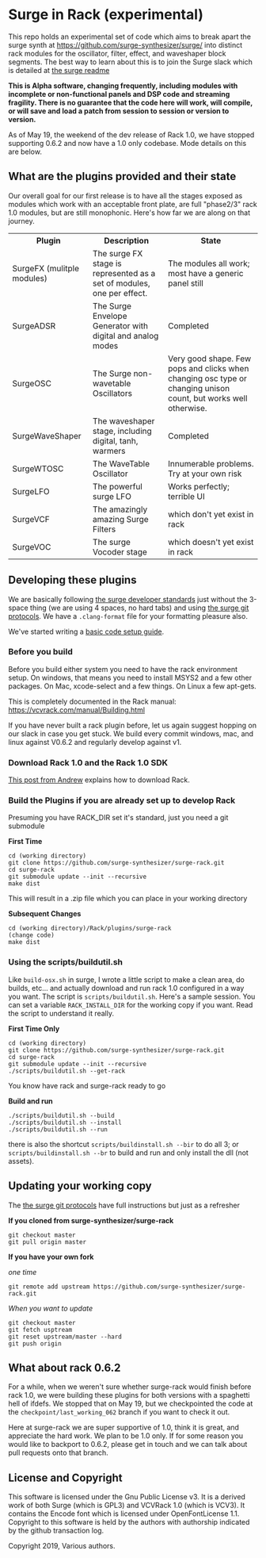 # Surge in Rack (experimental)

This repo holds an experimental set of code which aims to break apart the surge synth at
https://github.com/surge-synthesizer/surge/ into distinct rack modules for the oscillator,
filter, effect, and waveshaper block segments. The best way to learn about this is to join
the Surge slack which is detailed at [the surge readme](https://github.com/surge-synthesizer/surge/blob/master/README.md)

**This is Alpha software, changing frequently, including modules with incomplete or non-functional
panels and DSP code and streaming fragility. There is no guarantee that the code here will work, 
will compile, or will save and load a patch from session to session or version to version.**

As of May 19, the weekend of the dev release of Rack 1.0, we have stopped supporting 0.6.2 and now have a
1.0 only codebase. Mode details on this are below.

## What are the plugins provided and their state

Our overall goal for our first release is to have all the stages exposed as modules which work with an acceptable
front plate, are full "phase2/3" rack 1.0 modules, but are still monophonic.
Here's how far we are along on that journey.

<table>
<tr><th>Plugin</th><th>Description</th><th>State</th></tr>
<tr><td>SurgeFX (mulitple modules)</td>
  <td>The surge FX stage is represented as a set of modules, one per effect.</td>
  <td>The modules all work; most have a generic panel still</td></tr>
<tr><td>SurgeADSR</td><td>The Surge Envelope Generator with digital and analog modes</td><td>Completed</td></tr>
<tr><td>SurgeOSC</td><td>The Surge non-wavetable Oscillators</td><td>Very good shape. Few pops and clicks when changing osc type or changing unison count, but works well otherwise.</td></tr>
<tr><td>SurgeWaveShaper</td><td>The waveshaper stage, including digital, tanh, warmers</td><td>Completed</td></tr>
<tr><td>SurgeWTOSC</td><td>The WaveTable Oscillator</td><td>Innumerable problems. Try at your own risk</td></tr>
<tr><td>SurgeLFO</td><td>The powerful surge LFO</td><td>Works perfectly; terrible UI</td></tr>
<tr><td>SurgeVCF</td><td>The amazingly amazing Surge Filters</td><td>which don't yet exist in rack</td></tr>
<tr><td>SurgeVOC</td><td>The surge Vocoder stage</td><td>which doesn't yet exist in rack</td></tr>
</table>

## Developing these plugins

We are basically following [the surge developer standards](https://github.com/surge-synthesizer/surge/blob/master/doc/Developer%20Guide.md) 
just without the 3-space thing (we are using 4 spaces, no hard tabs) and using
[the surge git protocols](https://github.com/surge-synthesizer/surge/blob/master/doc/git-howto.md). We have a `.clang-format` file for 
your formatting pleasure also.

We've started writing a [basic code setup guide](docs/arch.md).


### Before you build

Before you build either system you need to have the rack environment setup. 
On windows, that means you need
to install MSYS2 and a few other packages. On Mac, xcode-select and a few things.
On Linux a few apt-gets.

This is completely documented in the Rack manual:
https://vcvrack.com/manual/Building.html

If you have never built a rack plugin before, let us again suggest hopping on our slack in case you 
get stuck. We build every commit windows, mac, and linux against V0.6.2 and regularly develop against v1.

### Download Rack 1.0 and the Rack 1.0 SDK

[This post from Andrew](https://community.vcvrack.com/t/rack-v1-development-blog/1149/501?u=baconpaul) explains
how to download Rack.


### Build the Plugins if you are already set up to develop Rack

Presuming you have RACK_DIR set it's standard, just you need a git submodule

**First Time**

```
cd (working directory)
git clone https://github.com/surge-synthesizer/surge-rack.git 
cd surge-rack
git submodule update --init --recursive
make dist
```

This will result in a .zip file which you can place in your working directory

**Subsequent Changes**

```
cd (working directory)/Rack/plugins/surge-rack
(change code)
make dist
```

### Using the scripts/buildutil.sh

Like `build-osx.sh` in surge, I wrote a little script to make a clean area, do builds, etc... and actually
download and run rack 1.0 configured in a way you want. The script is `scripts/buildutil.sh`. Here's a sample session. 
You can set a variable `RACK_INSTALL_DIR` for the working copy if you want. Read the script to understand it really.

**First Time Only**

```
cd (working directory)
git clone https://github.com/surge-synthesizer/surge-rack.git 
cd surge-rack
git submodule update --init --recursive
./scripts/buildutil.sh --get-rack
```

You know have rack and surge-rack ready to go

**Build and run**

```
./scripts/buildutil.sh --build
./scripts/buildutil.sh --install
./scripts/buildutil.sh --run
```

there is also the shortcut `scripts/buildinstall.sh --bir` to do all 3; or `scripts/buildinstall.sh --br` to build and 
run and only install the dll (not assets).



## Updating your working copy

The [the surge git protocols](https://github.com/surge-synthesizer/surge/blob/master/doc/git-howto.md) have full instructions
but just as a refresher 

**If you cloned from surge-synthesizer/surge-rack**

```
git checkout master
git pull origin master
```

**If you have your own fork**

*one time*

```
git remote add upstream https://github.com/surge-synthesizer/surge-rack.git
```

*When you want to update*

```
git checkout master
git fetch usptream
git reset upstream/master --hard
git push origin
```


## What about rack 0.6.2

For a while, when we weren't sure whether surge-rack would finish before rack 1.0, we were building these
plugins for both versions with a spaghetti hell of ifdefs. We stopped that on May 19, but we checkpointed
the code at the `checkpoint/last_working_062` branch if you want to check it out.

Here at surge-rack we are super supportive of 1.0, think it is great, and appreciate the hard work. We plan to
be 1.0 only. If for some reason you would like to backport to 0.6.2, please get in touch and we can talk about
pull requests onto that branch.

## License and Copyright

This software is licensed under the Gnu Public License v3. It is a derived work of both Surge (which is GPL3)
and VCVRack 1.0 (which is VCV3). It contains the Encode font which is licensed under OpenFontLicense 1.1.
Copyright to this software is held by the authors with authorship indicated by the github transaction log.

Copyright 2019, Various authors.

